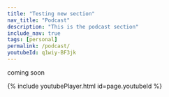 ```yaml
---
title: "Testing new section"
nav_title: "Podcast"
description: "This is the podcast section"
include_nav: true
tags: [personal]
permalink: /podcast/
youtubeId: q1wiy-BF3jk
---
```



coming soon

{% include youtubePlayer.html id=page.youtubeId %}
